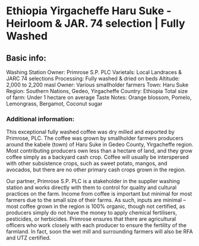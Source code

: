 # Ethiopia Yirgacheffe Haru Suke - Heirloom & JAR. 74 selection | Fully Washed

## Basic info:

Washing Station Owner: Primrose S.P. PLC
Varietals: Local Landraces & JARC 74 selections
Processing: Fully washed & dried on beds
Altitude: 2,000 to 2,200 masl
Owner: Various smallholder farmers
Town: Haru Suke
Region: Southern Nations, Gedeo, Yirgacheffe
Country: Ethiopia
Total size of farm: Under 1 hectare on average
Taste Notes: Orange blossom, Pomelo, Lemongrass, Bergamot, Coconut sugar

### Additional information:

This exceptional fully washed coffee was dry milled and exported by Primrose, PLC. The coffee was grown by smallholder farmers producers around the kabele (town) of Haru Suke in Gedeo County, Yirgacheffe region. Most contributing producers own less than a hectare of land, and they grow coffee simply as a backyard cash crop. Coffee will usually be interspersed with other subsistence crops, such as sweet potato, mangos, and avocados, but there are no other primary cash crops grown in the region.

Our partner, Primrose S.P. PLC is a stakeholder in the supplier washing station and works directly with them to control for quality and cultural practices on the farm. Income from coffee is important but minimal for most farmers due to the small size of their farms. As such, inputs are minimal – most coffee grown in the region is 100% organic, though not certified, as producers simply do not have the money to apply chemical fertilisers, pesticides, or herbicides. Primrose ensures that there are agricultural officers who work closely with each producer to ensure the fertility of the farmland. In fact, soon the wet mill and surrounding farmers will also be RFA and UTZ certified.
